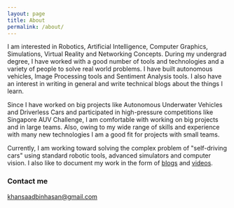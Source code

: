 ```yaml
---	
layout: page
title: About
permalink: /about/
---
```



I am interested in Robotics, Artificial Intelligence, Computer Graphics, Simulations, Virtual Reality and Networking Concepts. During my undergrad degree, I have worked with a good number of tools and technologies and a variety of people to solve real world problems. I have built autonomous vehicles, Image Processing tools and Sentiment Analysis tools. I also have an interest in writing in general and write technical blogs about the things I learn.
   
Since I have worked on big projects like Autonomous Underwater Vehicles and Driverless Cars and participated in high-pressure competitions like Singapore AUV Challenge, I am comfortable with working on big projects and in large teams. Also, owing to my wide range of skills and experience with many new technologies I am a good fit for projects with small teams. 

Currently, I am working toward solving the complex problem of "self-driving cars" using standard robotic tools, advanced simulators and computer vision. I also like to document my work in the form of [blogs](https://medium.com/@khansaadbinhasan) and [videos](https://www.youtube.com/channel/UCudVNfZNUhH4oWyFcB4I0gg?view_as=subscriber). 


### Contact me

[khansaadbinhasan@gmail.com](mailto:khansaadbinhasan@gmail.com)